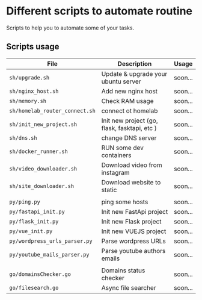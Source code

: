 # Different scripts to automate routine

Scripts to help you to automate some of your tasks.

## Scripts usage

| File | Description                    | Usage |
| ------------- | ------------------------------ | ---------|
| `sh/upgrade.sh`   | Update & upgrade your ubuntu server     |soon...|
| `sh/nginx_host.sh`   | Add new nginx host|soon...|
| `sh/memory.sh`   | Check RAM usage |soon...|
| `sh/homelab_router_connect.sh`   | connect ot homelab |soon...|
| `sh/init_new_project.sh`   | Init new project (go, flask, fasktapi, etc ) |soon...|
| `sh/dns.sh`   | change DNS server |soon...|
| `sh/docker_runner.sh`   | RUN some dev containers |soon...|
| `sh/video_downloader.sh`      | Download video from instagram       |soon...|
| `sh/site_downloader.sh`   | Download website to static |soon...|
||||
| `py/ping.py`   | ping some hosts |soon...|
| `py/fastapi_init.py`   | Init new FastApi project |soon...|
| `py/flask_init.py`   | Init new Flask project |soon...|
| `py/vue_init.py`   | Init new VUEJS project |soon...|
| `py/wordpress_urls_parser.py`   | Parse wordpress URLs |soon...|
| `py/youtube_mails_parser.py`   | Parse youtube authors emails |soon...|
||||
| `go/domainsChecker.go`   | Domains status checker |soon...|
| `go/filesearch.go`   | Async file searcher |soon...|